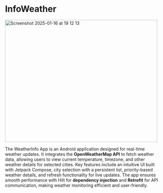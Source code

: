 # InfoWeather

<img width="500" height="400" alt="Screenshot 2025-01-16 at 19 12 13" src="https://github.com/user-attachments/assets/a28b812f-01e7-4496-ad93-5a5571346f61" />


The WeatherInfo App is an Android application designed for real-time weather updates. It integrates the **OpenWeatherMap API** to fetch weather data, allowing users to view current temperature, timezone, and other weather details for selected cities. Key features include an intuitive UI built with Jetpack Compose, city selection with a persistent list, priority-based weather details, and refresh functionality for live updates. The app ensures smooth performance with Hilt for **dependency injection** and **Retrofit** for API communication, making weather monitoring efficient and user-friendly.


